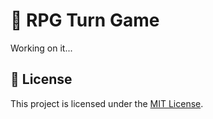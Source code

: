 # 🥗 RPG Turn Game

Working on it...

## 📜 License

This project is licensed under the [MIT License](../LICENSE).